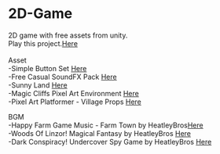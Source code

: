 # 2D-Game
2D game with free assets from unity.
<br>
Play this project.[Here](https://aphiwat-noikhrua.github.io/2Dgame-withCode/WebGL/index.html)
<br><br>
Asset
<br>
-Simple Button Set [Here](https://assetstore.unity.com/packages/2d/gui/icons/simple-button-set-01-153979) 
<br>
-Free Casual SoundFX Pack [Here](https://assetstore.unity.com/packages/audio/sound-fx/free-casual-soundfx-pack-164843)
<br>
-Sunny Land [Here](https://assetstore.unity.com/packages/2d/characters/sunny-land-103349)
<br>
-Magic Cliffs Pixel Art Environment [Here](https://assetstore.unity.com/packages/2d/textures-materials/nature/magic-cliffs-pixel-art-environment-60458)
<br>
-Pixel Art Platformer - Village Props [Here](https://assetstore.unity.com/packages/2d/environments/pixel-art-platformer-village-props-166114)


BGM
<br>
-Happy Farm Game Music - Farm Town by HeatleyBros[Here](https://www.youtube.com/watch?v=QVDLEY6EylM)
<br>
-Woods Of Linzor! Magical Fantasy by HeatleyBros [Here](https://www.youtube.com/watch?v=WgBhaXTKZeg&t=80s)
<br>
-Dark Conspiracy! Undercover Spy Game by HeatleyBros [Here](https://www.youtube.com/watch?v=SY-49rIbOSc)
